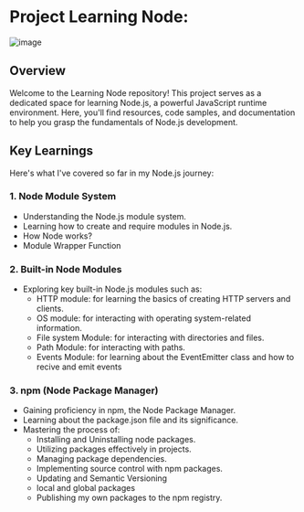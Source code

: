 # Project Learning Node:
![image](https://github.com/RayyanSadiq/ProjectLearningNode/assets/113306690/c16414ee-8057-4801-9217-d4a1ed9e7c3b)

## Overview
Welcome to the Learning Node repository! This project serves as a dedicated space for learning Node.js, a powerful JavaScript runtime environment. Here, you'll find resources, code samples, and documentation to help you grasp the fundamentals of Node.js development.

## Key Learnings
Here's what I've covered so far in my Node.js journey:

### 1. Node Module System
- Understanding the Node.js module system.
- Learning how to create and require modules in Node.js.
- How Node works?
- Module Wrapper Function

### 2. Built-in Node Modules
- Exploring key built-in Node.js modules such as:
  - HTTP module: for learning the basics of creating HTTP servers and clients.
  - OS module: for interacting with operating system-related information.
  - File system Module: for interacting with directories and files.
  - Path Module: for interacting with paths.
  - Events Module: for learning about the EventEmitter class and how to recive and emit events

### 3. npm (Node Package Manager)
- Gaining proficiency in npm, the Node Package Manager.
- Learning about the package.json file and its significance.
- Mastering the process of:
  - Installing and Uninstalling node packages.
  - Utilizing packages effectively in projects.
  - Managing package dependencies.
  - Implementing source control with npm packages.
  - Updating and Semantic Versioning
  - local and global packages
  - Publishing my own packages to the npm registry.

